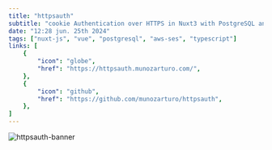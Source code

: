 ```yaml
---
title: "httpsauth"
subtitle: "cookie Authentication over HTTPS in Nuxt3 with PostgreSQL and AWS SES."
date: "12:28 jun. 25th 2024"
tags: ["nuxt-js", "vue", "postgresql", "aws-ses", "typescript"]
links: [
    {
        "icon": "globe",
        "href": "https://httpsauth.munozarturo.com/",
    },
    {
        "icon": "github",
        "href": "https://github.com/munozarturo/httpsauth",
    },
]
---
```


![httpsauth-banner](/content/images/httpsauth-banner.png)
